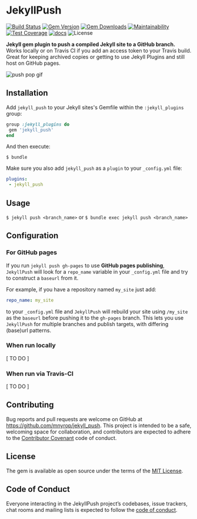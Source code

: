 # JekyllPush

[![Build Status](https://travis-ci.org/mnyrop/jekyll_push.svg?branch=master)](https://travis-ci.org/mnyrop/jekyll_push) [![Gem Version](https://badge.fury.io/rb/jekyll_push.svg)](https://badge.fury.io/rb/jekyll_push) [![Gem Downloads](https://img.shields.io/gem/dt/jekyll_push.svg?color=046d0b)](https://badge.fury.io/rb/jekyll_push) [![Maintainability](https://api.codeclimate.com/v1/badges/25dfeec93e298350ce50/maintainability)](https://codeclimate.com/github/mnyrop/jekyll_push/maintainability) [![Test Coverage](https://api.codeclimate.com/v1/badges/25dfeec93e298350ce50/test_coverage)](https://codeclimate.com/github/mnyrop/jekyll_push/test_coverage) [![docs](http://img.shields.io/badge/docs-rdoc.info-blue.svg?style=flat)](https://www.rubydoc.info/github/mnyrop/jekyll_push/)  ![License](https://img.shields.io/github/license/mnyrop/jekyll_push.svg?color=c6a1e0) 

__Jekyll gem plugin to push a compiled Jekyll site to a GitHub branch.__ Works locally or on Travis CI if you add an access token to your Travis build. Great for keeping archived copies or getting to use Jekyll Plugins and still host on GitHub pages.

![push pop gif](https://media1.giphy.com/media/RI41Y0H0osVYQ/giphy.gif)
 

## Installation

Add `jekyll_push` to your Jekyll sites's Gemfile within the `:jekyll_plugins` group:

```ruby
group :jekyll_plugins do
 gem 'jekyll_push'
end
```

And then execute:

    $ bundle
    
Make sure you also add `jekyll_push` as a `plugin` to your `_config.yml` file:
```yml
plugins:
 - jekyll_push
```

## Usage

`$ jekyll push <branch_name>` or `$ bundle exec jekyll push <branch_name>`

## Configuration

### For GitHub pages

If you run `jekyll push gh-pages` to use __GitHub pages publishing__, `JekyllPush` will look for a `repo_name` variable in your `_config.yml` file and try to construct a `baseurl` from it.

For example, if you have a repository named `my_site` just add:

```yaml
repo_name: my_site
```

to your `_config.yml` file and `JekyllPush` will rebuild your site using `/my_site` as the `baseurl` before pushing it to the `gh-pages` branch. This lets you use `JekyllPush` for multiple branches and publish targets, with differing (base)url patterns.

### When run locally

[ TO DO ]

### When run via Travis-CI

[ TO DO ]

## Contributing

Bug reports and pull requests are welcome on GitHub at https://github.com/mnyrop/jekyll_push. This project is intended to be a safe, welcoming space for collaboration, and contributors are expected to adhere to the [Contributor Covenant](http://contributor-covenant.org) code of conduct.

## License

The gem is available as open source under the terms of the [MIT License](https://opensource.org/licenses/MIT).

## Code of Conduct

Everyone interacting in the JekyllPush project’s codebases, issue trackers, chat rooms and mailing lists is expected to follow the [code of conduct](https://github.com/mnyrop/jekyll_push/blob/master/CODE_OF_CONDUCT.md).
